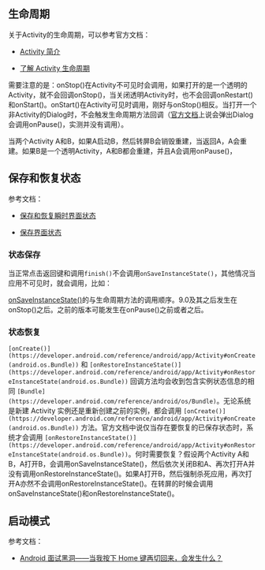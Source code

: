 
## 生命周期

关于Activity的生命周期，可以参考官方文档：

* [Activity 简介](https://developer.android.com/guide/components/activities/intro-activities)

* [了解 Activity 生命周期](https://developer.android.com/guide/components/activities/activity-lifecycle)


需要注意的是：onStop()在Activity不可见时会调用，如果打开的是一个透明的Activity，就不会回调onStop()，当关闭透明Activity时，也不会回调onRestart()和onStart()。onStart()在Activity可见时调用，刚好与onStop()相反。当打开一个非Activity的Dialog时，不会触发生命周期方法回调（[官方文档](https://developer.android.com/guide/components/activities/state-changes#covered)上说会弹出Dialog会调用onPause()，实测并没有调用）。

当两个Activity A和B，如果A启动B，然后转屏B会销毁重建，当返回A，A会重建。如果B是一个透明Activity，A和B都会重建，并且A会调用onPause()，


## 保存和恢复状态


参考文档：

* [保存和恢复瞬时界面状态](https://developer.android.com/guide/components/activities/activity-lifecycle#saras)

* [保存界面状态](https://developer.android.com/topic/libraries/architecture/saving-states)


### 状态保存

当正常点击返回键和调用`finish()`不会调用`onSaveInstanceState()`，其他情况当应用不可见时，就会调用，比如：

[onSaveInstanceState()](https://developer.android.com/reference/android/app/Activity#onSaveInstanceState(android.os.Bundle))的与生命周期方法的调用顺序。9.0及其之后发生在onStop()之后。之前的版本可能发生在onPause()之前或者之后。


### 状态恢复

`[onCreate()](https://developer.android.com/reference/android/app/Activity#onCreate(android.os.Bundle))` 和 `[onRestoreInstanceState()](https://developer.android.com/reference/android/app/Activity#onRestoreInstanceState(android.os.Bundle))` 回调方法均会收到包含实例状态信息的相同 `[Bundle](https://developer.android.com/reference/android/os/Bundle)`。无论系统是新建 Activity 实例还是重新创建之前的实例，都会调用 `[onCreate()](https://developer.android.com/reference/android/app/Activity#onCreate(android.os.Bundle))` 方法。官方文档中说仅当存在要恢复的已保存状态时，系统才会调用 `[onRestoreInstanceState()](https://developer.android.com/reference/android/app/Activity#onRestoreInstanceState(android.os.Bundle))`。何时需要恢复？假设两个Activity A和B，A打开B，会调用onSaveInstanceState()，然后依次关闭B和A、再次打开A并没有调用onRestoreInstanceState()。如果A打开B，然后强制杀死应用，再次打开A亦然不会调用onRestoreInstanceState()。在转屏的时候会调用onSaveInstanceState()和onRestoreInstanceState()。



## 启动模式

参考文档：

* [Android 面试黑洞——当我按下 Home 键再切回来，会发生什么？](https://juejin.cn/post/6883741254614515720)


